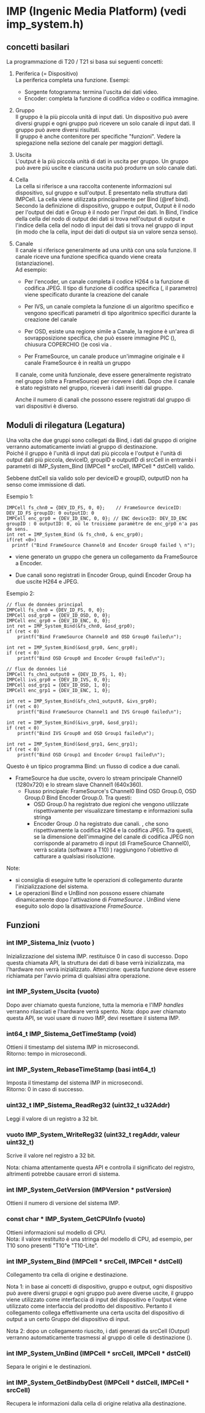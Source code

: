 

# IMP (Ingenic Media Platform) (vedi imp_system.h)

## concetti basilari
La programmazione di T20 / T21 si basa sui seguenti concetti:
1. Periferica (= Dispositivo)  
    La periferica completa una funzione. Esempi:
     *  Sorgente fotogramma: termina l'uscita dei dati video.
     *  Encoder: completa la funzione di codifica video o codifica immagine.
2. Gruppo  
    Il gruppo è la più piccola unità di input dati. Un dispositivo può avere diversi gruppi e ogni gruppo può ricevere un solo canale di input dati. Il gruppo può avere diversi risultati.  
    Il gruppo è anche contenitore per specifiche "funzioni". Vedere la spiegazione nella sezione del canale per maggiori dettagli.
3. Uscita  
    L'output è la più piccola unità di dati in uscita per gruppo. Un gruppo può avere più uscite e ciascuna uscita può produrre un solo canale dati.
4. Cella  
    La cella si riferisce a una raccolta contenente informazioni sul dispositivo, sul gruppo e sull'output. È presentato nella struttura dati IMPCell.
La cella viene utilizzata principalmente per Bind (@ref bind). Secondo la definizione di dispositivo, gruppo e output, Output è il nodo per l'output dei dati e Group è il nodo per l'input dei dati.
In Bind, l'indice della cella del nodo di output dei dati si trova nell'output di output e l'indice della cella del nodo di input dei dati si trova nel gruppo di input (in modo che la cella, input dei dati di output sia un valore senza senso).
5. Canale  
    Il canale si riferisce generalmente ad una unità con una sola funzione. Il canale riceve una funzione specifica quando viene creata (istanziazione).  
    Ad esempio:  
     -  Per l'encoder, un canale completa il codice H264 o la funzione di codifica JPEG. Il tipo di funzione di codifica specifica (, il parametro) viene specificato durante la creazione del canale


     -  Per IVS, un canale completa la funzione di un algoritmo specifico e vengono specificati parametri di tipo algoritmico specifici durante la creazione del canale


     -  Per OSD, esiste una regione simile a Canale, la regione è un'area di sovrapposizione specifica, che può essere immagine PIC (), chiusura COPERCHIO ()e così via .


     -  Per FrameSource, un canale produce un'immagine originale e il canale FrameSource è in realtà un gruppo


     
     Il canale, come unità funzionale, deve essere generalmente registrato nel gruppo (oltre a FrameSource) per ricevere i dati. Dopo che il canale è stato registrato nel gruppo, riceverà i dati inseriti dal gruppo.

    Anche il numero di canali che possono essere registrati dal gruppo di vari dispositivi è diverso.

## Moduli di rilegatura (Legatura)

Una volta che due gruppi sono collegati da Bind, i dati dal gruppo di origine verranno automaticamente inviati al gruppo di destinazione.  
Poiché il gruppo è l'unità di input dati più piccola e l'output è l'unità di output dati più piccola, deviceID, groupID e outputID di srcCell in entrambi i parametri di IMP_System_Bind (IMPCell * srcCell, IMPCell * dstCell) valido.  

Sebbene dstCell sia valido solo per deviceID e groupID, outputID non ha senso come immissione di dati.

Esempio 1: 
```
IMPCell fs_chn0 = {DEV_ID_FS, 0, 0};    // FrameSource deviceID: DEV_ID_FS groupID: 0 outputID: 0
IMPCell enc_grp0 = {DEV_ID_ENC, 0, 0}; // ENC deviceID: DEV_ID_ENC groupID : 0 outputID: 0, où le troisième paramètre de enc_grp0 n'a pas de sens. 
int ret = IMP_System_Bind (& fs_chn0, & enc_grp0);
if(ret <0>)
  printf ("Bind FrameSource Channel0 and Encoder Group0 failed \ n");

```

* viene generato un gruppo che genera un collegamento da FrameSource a Encoder.


* Due canali sono registrati in Encoder Group, quindi Encoder Group ha due uscite H264 e JPEG.



Esempio 2:
```
// flux de données principal
IMPCell fs_chn0 = {DEV_ID_FS, 0, 0};
IMPCell osd_grp0 = {DEV_ID_OSD, 0, 0};
IMPCell enc_grp0 = {DEV_ID_ENC, 0, 0};
int ret = IMP_System_Bind(&fs_chn0, &osd_grp0);
if (ret < 0)
    printf("Bind FrameSource Channel0 and OSD Group0 failed\n");

int ret = IMP_System_Bind(&osd_grp0, &enc_grp0);
if (ret < 0)
    printf("Bind OSD Group0 and Encoder Group0 failed\n");

// flux de données lié 
IMPCell fs_chn1_output0 = {DEV_ID_FS, 1, 0};
IMPCell ivs_grp0 = {DEV_ID_IVS, 0, 0};
IMPCell osd_grp1 = {DEV_ID_OSD, 1, 0};
IMPCell enc_grp1 = {DEV_ID_ENC, 1, 0};

int ret = IMP_System_Bind(&fs_chn1_output0, &ivs_grp0);
if (ret < 0)
    printf("Bind FrameSource Channel1 and IVS Group0 failed\n");

int ret = IMP_System_Bind(&ivs_grp0, &osd_grp1);
if (ret < 0)
    printf("Bind IVS Group0 and OSD Group1 failed\n");

int ret = IMP_System_Bind(&osd_grp1, &enc_grp1);
if (ret < 0)
    printf("Bind OSD Group1 and Encoder Group1 failed\n");
```
Questo è un tipico programma Bind: un flusso di codice a due canali.
 * FrameSource ha due uscite, ovvero lo stream principale Channel0 (1280x720) e lo stream slave Channel1 (640x360).
   *   Flusso principale: FrameSource's Channel0 Bind OSD Group.0, OSD Group.0 Bind Encoder Group.0. Tra questi: 
       * OSD Group.0 ha registrato due regioni che vengono utilizzate rispettivamente per visualizzare timestamp e informazioni sulla stringa
       * Encoder Group .0 ha registrato due canali. , che sono rispettivamente la codifica H264 e la codifica JPEG. Tra questi, se la dimensione dell'immagine del canale di codifica JPEG non corrisponde al parametro di input (di FrameSource Channel0), verrà scalata (software a T10) ) raggiungono l'obiettivo di catturare a qualsiasi risoluzione.
       
Note:
* si consiglia di eseguire tutte le operazioni di collegamento durante l'inizializzazione del sistema.
* Le operazioni Bind e UnBind non possono essere chiamate dinamicamente dopo l'attivazione di _FrameSource_ . UnBind viene eseguito solo dopo la disattivazione _FrameSource_.

## Funzioni

### int IMP\_Sistema\_Iniz (vuoto )
Inizializzazione del sistema IMP.
restituisce 0 in caso di successo.
Dopo questa chiamata API, la struttura dei dati di base verrà inizializzata, ma l'hardware non verrà inizializzato.
Attenzione: questa funzione deve essere richiamata per l'avvio prima di qualsiasi altra operazione.
### int IMP_System_Uscita (vuoto)

Dopo aver chiamato questa funzione, tutta la memoria e l'IMP _handles_ verranno rilasciati e l'hardware verrà spento. 
Nota: dopo aver chiamato questa API, se vuoi usare di nuovo IMP, devi resettare il sistema IMP.

### int64_t IMP_Sistema_GetTimeStamp (void)

Ottieni il timestamp del sistema IMP in microsecondi.  
Ritorno: tempo in microsecondi.

### int IMP_System_RebaseTimeStamp (basi int64_t)
Imposta il timestamp del sistema IMP in microsecondi.  
Ritorno: 0 in caso di successo.

### uint32_t IMP_Sistema_ReadReg32 (uint32_t u32Addr)

Leggi il valore di un registro a 32 bit.  

### vuoto IMP_System_WriteReg32 (uint32_t regAddr, valeur uint32_t)
Scrive il valore nel registro a 32 bit.

Nota: chiama attentamente questa API e controlla il significato del registro, altrimenti potrebbe causare errori di sistema.

### int IMP_System_GetVersion (IMPVersion * pstVersion) 

Ottieni il numero di versione del sistema IMP.

### const char * IMP_System_GetCPUInfo (vuoto)
Ottieni informazioni sul modello di CPU.  
Nota: il valore restituito è una stringa del modello di CPU, ad esempio, per T10 sono presenti "T10"e "T10-Lite".

### int IMP_System_Bind (IMPCell * srcCell, IMPCell * dstCell)

Collegamento tra cella di origine e destinazione.

Nota 1: in base ai concetti di dispositivo, gruppo e output, ogni dispositivo può avere diversi gruppi e ogni gruppo può avere diverse uscite, il gruppo viene utilizzato come interfaccia di input del dispositivo e l'output viene utilizzato come interfaccia del prodotto del dispositivo. Pertanto il collegamento collega effettivamente una certa uscita del dispositivo di output a un certo Gruppo del dispositivo di input.

Nota 2: dopo un collegamento riuscito, i dati generati da srcCell (Output) verranno automaticamente trasmessi al gruppo di celle di destinazione ().

### int IMP_System_UnBind (IMPCell * srcCell, IMPCell * dstCell)
Separa le origini e le destinazioni. 

### int IMP_System_GetBindbyDest (IMPCell * dstCell, IMPCell * srcCell)

Recupera le informazioni dalla cella di origine relativa alla destinazione.




